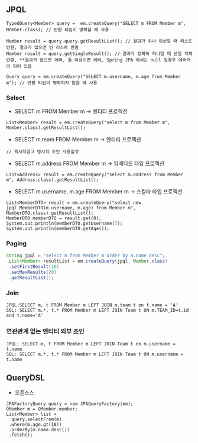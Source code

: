 ## JPQL

```
TypedQuery<Member> query =  em.createQuery("SELECT m FROM Member m", Member.class); // 반환 타입이 명확할 때 사용

Member result = query.query.getResultList(); // 결과가 하나 이상일 때 리스트 반환, 결과가 없으면 빈 리스트 반환
Member result = query,getSingleResult(); // 결과가 정확히 하나일 때 단일 객체 반환, **결과가 없으면 에러, 둘 이상이면 에러, Spring JPA 에서는 null 일경우 에러처리 되어 있음

Query query = em.createQuery("SELECT m.username, m.age from Member m"); // 반환 타입이 명확하지 않을 때 사용
```

### Select
- SELECT m FROM Member m -> 엔티티 프로젝션
```
Lint<Member> result = em.createQuery("select m from Member m", Member.class).getResultList();
```
- SELECT m.team FROM Member m -> 엔티티 프로젝션
```
// 묵시적말고 명시적 조인 사용할것
```
- SELECT m.address FROM Member m -> 임베디드 타입 프로젝션
```
List<Address> result = em.createQuery("select m.address from Member m", Address.class).getResultList();
```
- SELECT m.username, m.age FROM Member m -> 스칼라 타입 프로젝션
```
List<MemberDTO> result = em.createQuery("select new jpql.MemberDTO(m.username, m.age) from Member m", MemberDTO.class).getResultList();
MemberDTO memberDTO = result.get(0);
System.out.println(memberDTO.getUsername());
System.out.println(memberDTO.getAge());
```

### Paging
```java
String jpql = "select m from Member m order by m.name desc";
 List<Member> resultList = em.createQuery(jpql, Member.class)
 .setFirstResult(10)
 .setMaxResults(20)
 .getResultList();
```

### Join
```
JPQL:SELECT m, t FROM Member m LEFT JOIN m.team t on t.name = 'A' 
SQL: SELECT m.*, t.* FROM Member m LEFT JOIN Team t ON m.TEAM_ID=t.id and t.name='A'
```
### 연관관계 없는 엔티티 외부 조인
```
JPQL: SELECT m, t FROM Member m LEFT JOIN Team t on m.username = t.name
SQL: SELECT m.*, t.* FROM Member m LEFT JOIN Team t ON m.username = t.name
```

## QueryDSL 
- 오픈소스
```
JPAFactoryQuery query = new JPAQueryFactory(em);
QMember m = QMember.member; 
List<Member> list = 
  query.selectFrom(m)
 .where(m.age.gt(18)) 
 .orderBy(m.name.desc())
 .fetch();
```
